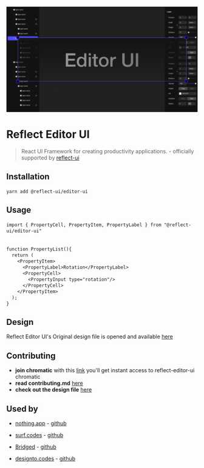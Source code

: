 ![Reflect Editor UI For React - Build Productivity Apps with Reflect](./branding/cover.png)

# Reflect Editor UI

> React UI Framework for creating productivity applications. - officially supported by [reflect-ui](https://reflect-ui.com)



## Installation

```shell
yarn add @reflect-ui/editor-ui
```



## Usage

```tsx
import { PropertyCell, PropertyItem, PropertyLabel } from "@reflect-ui/editor-ui"


function PropertyList(){
  return (
  	<PropertyItem>
      <PropertyLabel>Rotation</PropertyLabel>
      <PropertyCell>
        <PropertyInput type="rotation"/>
      </PropertyCell>
    </PropertyItem>
  );
}
```

## Design
Reflect Editor UI's Original design file is opened and available [here][DESIGN_SOURCE_FILE]


## Contributing

- **join chromatic** with this [link](https://www.chromatic.com/builds?appId=606833a032dc6f0021869fe0) you'll get instant access to reflect-editor-ui chromatic
- **read contributing.md** [here](./CONTRIBUTING.md)
- **check out the design file** [here](DESIGN_SOURCE_FILE)





## Used by

- [nothing.app](https://nothing.app) - [github](https://github.com/bridgedxyz/nothing)

- [surf.codes](https://surf.codes/) - [github](https://github.com/surfcodes/surf)

- [Bridged](http://bridged.xyz/) - [github](https://github.com/bridgedxyz/bridged)

- [designto.codes](http://designto.codes/) - [github](https://github.com/bridgedxyz/design-to-code)

  
[DESIGN_SOURCE_FILE]: https://www.figma.com/file/g7ly2MT4hQfoGr7sAvw5FO/editor-ui?node-id=133%3A5909
